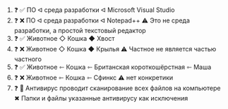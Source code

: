 1. ❓ ✅ ПО ᐊ среда разработки ᐊ Microsoft Visual Studio
2. ❓ ❌ ПО ᐊ среда разработки ᐊ Notepad++ ⚠️ Это не среда разработки, а простой текстовый редактор
3. ❓ ✅ Животное ◇ Кошка ◆ Хвост
4. ❓ ❌ Животное ◇ Кошка ◆ Крылья ⚠️ Частное не является частью частного
5. ❓ ✅ Животное ⇽ Кошка ⇽ Британская короткошёрстная ⇽ Маша
6. ❓ ❌ Животное ⇽ Кошка ⇽ Сфинкс ⚠️ нет конкретики
7. ❓ 👀 Антивирус проводит сканирование всех файлов на компьютере ✖ Папки и файлы указанные антивирусу как исключения
